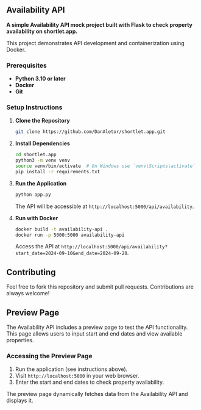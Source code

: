 ## Availability API

**A simple Availability API mock project built with Flask to check property availability on shortlet.app.**

This project demonstrates API development and containerization using Docker.

### Prerequisites

- **Python 3.10 or later**
- **Docker**
- **Git**

### Setup Instructions

1. **Clone the Repository**

   ```bash
   git clone https://github.com/DanAletor/shortlet.app.git
   ```

2. **Install Dependencies**

   ```bash
   cd shortlet.app
   python3 -m venv venv
   source venv/bin/activate  # On Windows use `venv\Scripts\activate`
   pip install -r requirements.txt
   ```

3. **Run the Application**

   ```bash
   python app.py
   ```

   The API will be accessible at `http://localhost:5000/api/availability`.

4. **Run with Docker**

   ```bash
   docker build -t availability-api .
   docker run -p 5000:5000 availability-api
   ```

   Access the API at `http://localhost:5000/api/availability?start_date=2024-09-10&end_date=2024-09-20`.

## Contributing

Feel free to fork this repository and submit pull requests. Contributions are always welcome!

## Preview Page

The Availability API includes a preview page to test the API functionality. This page allows users to input start and end dates and view available properties.

### Accessing the Preview Page

1. Run the application (see instructions above).
2. Visit `http://localhost:5000` in your web browser.
3. Enter the start and end dates to check property availability.

The preview page dynamically fetches data from the Availability API and displays it.
